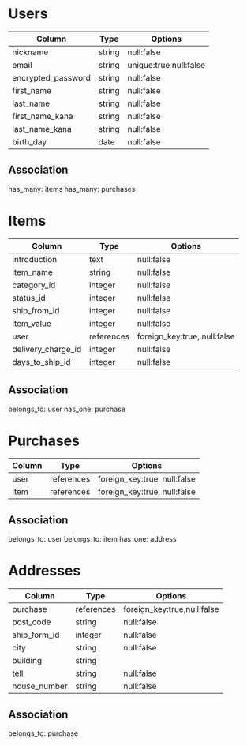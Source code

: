 # Users

|Column             |Type  |Options               |
|-------------------|------|----------------------|
|nickname           |string|null:false            |
|email              |string|unique:true null:false|
|encrypted_password |string|null:false            |
|first_name         |string|null:false            |
|last_name          |string|null:false            |
|first_name_kana    |string|null:false            |
|last_name_kana     |string|null:false            |
|birth_day          |date  |null:false            |

## Association
has_many: items
has_many: purchases



# Items

|Column            |Type      |Options                     |
|------------------|----------|----------------------------|
|introduction      |text      |null:false                  |
|item_name         |string    |null:false                  |
|category_id       |integer   |null:false                  |
|status_id         |integer   |null:false                  |
|ship_from_id      |integer   |null:false                  |
|item_value        |integer   |null:false                  |
|user              |references|foreign_key:true, null:false|
|delivery_charge_id|integer   |null:false                  |
|days_to_ship_id   |integer   |null:false                  |

## Association
belongs_to: user
has_one: purchase



# Purchases

|Column   |Type      |Options                     |
|---------|----------|----------------------------|
|user     |references|foreign_key:true, null:false|
|item     |references|foreign_key:true, null:false|

## Association
belongs_to: user
belongs_to: item
has_one: address


# Addresses

|Column         |Type      |Options                    |
|---------------|----------|---------------------------|
|purchase       |references|foreign_key:true,null:false|
|post_code      |string    |null:false                 |
|ship_form_id   |integer   |null:false                 |
|city           |string    |null:false                 |
|building       |string    |                           |
|tell           |string    |null:false                 |
|house_number   |string    |null:false                 |

## Association
belongs_to: purchase